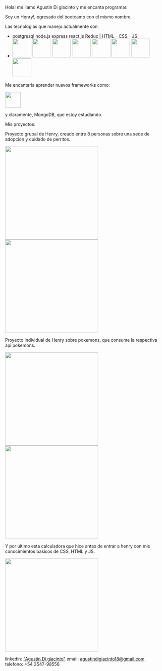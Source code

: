 Hola! me llamo Agustin Di giacinto y me encanta programar.

Soy un Henry!, egresado del bootcamp con el mismo nombre.

Las tecnologias que manejo actualmente son:

* postgresql node.js express react.js Redux | HTML - CSS - JS
* <img src="https://user-images.githubusercontent.com/88413954/181578673-f162e122-8dd7-4a9b-9995-d00ccd299a7a.png" width="60px"></img>
<img src="https://user-images.githubusercontent.com/88413954/181578917-80c4954d-4aeb-40db-96ce-c55e6834eed0.png" width="60px"></img>
<img src="https://cdn.icon-icons.com/icons2/2415/PNG/512/express_original_logo_icon_146527.png" width="60px"></img>
<img src="https://upload.wikimedia.org/wikipedia/commons/thumb/a/a7/React-icon.svg/640px-React-icon.svg.png" width="60px"></img>
<img src="https://cdn.icon-icons.com/icons2/2415/PNG/512/redux_original_logo_icon_146365.png" width="60px"></img>
<img src="https://user-images.githubusercontent.com/88413954/181580067-5c492b0d-a77e-4136-93e4-cbff1551fe64.png" width="60px"></img>
<img src="https://user-images.githubusercontent.com/88413954/181580133-907ccb9a-b27c-407b-8e06-a3c736547d7f.png" width="60px"></img>
<img src="https://user-images.githubusercontent.com/88413954/181563106-8723d0bb-4ed4-4477-aff8-c8ac4779ab52.png" width="60px"></img>

Me encantaria aprender nuevos frameworks como:

<img src="https://docs.microsoft.com/en-us/windows/images/nextjs-logo.png" width="50px"></img>

y claramente, MongoDB, que estoy estudiando.

Mis proyectos:

Proyecto grupal de Henry, creado entre 8 personas sobre una sede de adopcion y cuidado de perritos.

<img src="https://res.cloudinary.com/agustindi/image/upload/v1660848605/Portfolio/Captura_de_pantalla_2022-08-18_154427_dk9eeu.png" height="300px"></img>
<img src="https://res.cloudinary.com/agustindi/image/upload/v1660848605/Portfolio/Captura_de_pantalla_2022-08-18_154916_jrjni5.png" height="300px"></img>

Proyecto individual de Henry sobre pokemons, que consume la respectiva api pokemons.

<img src="https://res.cloudinary.com/agustindi/image/upload/v1660847222/Portfolio/Captura_de_pantalla_2022-08-18_152514_oyxf8f.png" height="300px"></img>
<img src="https://res.cloudinary.com/agustindi/image/upload/v1660847218/Portfolio/Captura_de_pantalla_2022-08-18_152621_oodqol.png" height="300px"></img>

Y por ultimo esta calculadora que hice antes de entrar a henry con mis conocimientos basicos de CSS, HTML y JS.

<img src="https://res.cloudinary.com/agustindi/image/upload/v1660847072/Portfolio/Calculadora_1_azl3as.png" height="300px"></img>

linkedin: <a href='https://www.linkedin.com/in/agustin-digiacinto/'>"Agustin Di giacinto"</a>
email: agustindigiacinto18@gmail.com
telefono: +54 3547-98556  
 
